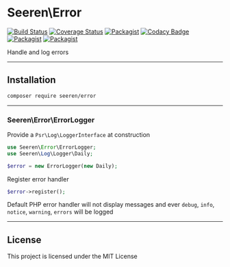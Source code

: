# Seeren\Error

[![Build Status](https://travis-ci.org/seeren/error.svg?branch=master)](https://travis-ci.org/seeren/error) [![Coverage Status](https://coveralls.io/repos/github/seeren/error/badge.svg?branch=master)](https://coveralls.io/github/seeren/error?branch=master) [![Packagist](https://img.shields.io/packagist/dt/seeren/error.svg)](https://packagist.org/packages/seeren/error/stats) [![Codacy Badge](https://api.codacy.com/project/badge/Grade/4a0463fb5a084be5bda68e4e36d7c7ac)](https://www.codacy.com/app/seeren/error?utm_source=github.com&amp;utm_medium=referral&amp;utm_content=seeren/error&amp;utm_campaign=Badge_Grade) [![Packagist](https://img.shields.io/packagist/v/seeren/error.svg)](https://packagist.org/packages/seeren/error#) [![Packagist](https://img.shields.io/packagist/l/seeren/log.svg)](LICENSE)

Handle and log errors

___

## Installation

```bash
composer require seeren/error
```

___

### Seeren\Error\ErrorLogger

Provide a `Psr\Log\LoggerInterface` at construction

```php
use Seeren\Error\ErrorLogger;
use Seeren\Log\Logger\Daily;

$error = new ErrorLogger(new Daily);
```

Register error handler

```php
$error->register();
```

Default PHP error handler will not display messages and ever `debug`, `info`, `notice`, `warning`, `errors` will be logged

___

## License
This project is licensed under the MIT License